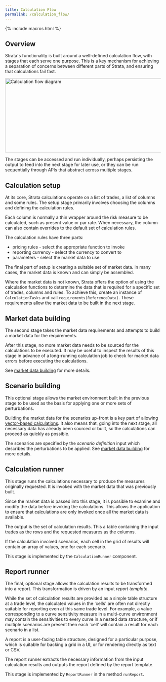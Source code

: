 ```yaml
---
title: Calculation Flow
permalink: /calculation_flow/
---
```


{% include macros.html %}

## Overview

Strata's functionality is built around a well-defined calculation flow, with stages that each serve one purpose.
This is a key mechanism for achieving a separation of concerns between different parts of Strata, and ensuring that calculations fail fast.

<img alt="Calculation flow diagram" src="{{site.baseurl}}/images/calculation_flow.png" style="width:800px; height:240px;" />

The stages can be accessed and run individually, perhaps persisting the output to feed into the next stage for later
use, or they can be run sequentially through APIs that abstract across multiple stages.

## Calculation setup

At its core, Strata calculations operate on a list of trades, a list of columns and some rules.
The setup stage primarily involves choosing the columns and defining the calculation rules.

Each column is normally a thin wrapper around the risk measure to be calculated, such as present value or par rate.
When necessary, the column can also contain overrides to the default set of calculation rules.

The calculation rules have three parts:

* pricing rules - select the appropriate function to invoke
* reporting currency - select the currency to convert to
* parameters - select the market data to use

The final part of setup is creating a suitable set of market data.
In many cases, the market data is known and can simply be assembled.

Where the market data is not known, Strata offers the option of using the calculation functions
to determine the data that is required for a specific set of trades, columns and rules.
To achieve this, create an instance of `CalculationTasks` and call `requirements(ReferenceData)`.
These requirements allow the market data to be built in the next stage.


## Market data building

The second stage takes the market data requirements and attempts to build a market data for the requirements.

After this stage, no more market data needs to be sourced for the calculations to be executed.
It may be useful to inspect the results of this stage in advance of a long-running calculation job to check
for market data errors before executing the calculations.

See [market data building]({{site.baseurl}}/market_data) for more details.

## Scenario building

This optional stage allows the market environment built in the previous stage to be used as the basis for applying
one or more sets of perturbations.

Building the market data for the scenarios up-front is a key part of allowing
[vector-based calculations]({{site.baseurl}}/performance/). It also means that, going into the next stage, all
necessary data has already been sourced or built, so the calculations can proceed as quickly as possible.

The scenarios are specified by the _scenario definition_ input which describes the perturbations to be applied.
See [market data building]({{site.baseurl}}/market_data) for more details.

## Calculation runner

This stage runs the calculations necessary to produce the measures originally requested.
It is invoked with the market data that was previously built.

Since the market data is passed into this stage, it is possible to examine and modify the
data before invoking the calculations. This allows the application to ensure that calculations
are only invoked once all the market data is available.

The output is the set of calculation results.
This a table containing the input trades as the rows and the requested measures as the columns.

If the calculation involved scenarios, each cell in the grid of results will contain an array of
values, one for each scenario.

This stage is implemented by the `CalculationRunner` component.

## Report runner

The final, optional stage allows the calculation results to be transformed into a report.
This transformation is driven by an input _report template_.

While the set of calculation results are provided as a simple table structure at a trade level, the
calculated values in the 'cells' are often not directly suitable for reporting even at this same trade level.
For example, a value corresponding to a curve sensitivity measure in a multi-curve environment may contain the
sensitivities to every curve in a nested data structure, or if multiple scenarios are present then each 'cell'
will contain a result for each scenario in a list.

A report is a user-facing table structure, designed for a particular purpose, which is suitable for backing a
grid in a UI, or for rendering directly as text or CSV.

The report runner extracts the necessary information from the input calculation results and outputs the report
defined by the report template.

This stage is implemented by `ReportRunner` in the method `runReport`.
